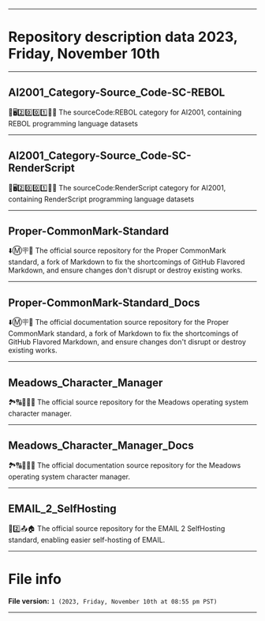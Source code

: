 
***

# Repository description data 2023, Friday, November 10th

---

## AI2001_Category-Source_Code-SC-REBOL

🧠️🖥️2️⃣️0️⃣️0️⃣️1️⃣️💾️📜️ The sourceCode:REBOL category for AI2001, containing REBOL programming language datasets

---

## AI2001_Category-Source_Code-SC-RenderScript

🧠️🖥️2️⃣️0️⃣️0️⃣️1️⃣️💾️📜️ The sourceCode:RenderScript category for AI2001, containing RenderScript programming language datasets

---

## Proper-CommonMark-Standard

⬇️Ⓜ️🪧️💾️ The official source repository for the Proper CommonMark standard, a fork of Markdown to fix the shortcomings of GitHub Flavored Markdown, and ensure changes don't disrupt or destroy existing works.

---

## Proper-CommonMark-Standard_Docs

⬇️Ⓜ️🪧️📖️ The official documentation source repository for the Proper CommonMark standard, a fork of Markdown to fix the shortcomings of GitHub Flavored Markdown, and ensure changes don't disrupt or destroy existing works.

---

## Meadows_Character_Manager

🏞️🔠️🔢️🔣️💾️ The official source repository for the Meadows operating system character manager.

---

## Meadows_Character_Manager_Docs

🏞️🔠️🔢️🔣️📖️ The official documentation source repository for the Meadows operating system character manager.

---

## EMAIL_2_SelfHosting

📧️2️⃣️📤️🏠️ The official source repository for the EMAIL 2 SelfHosting standard, enabling easier self-hosting of EMAIL.

***

# File info

**File version:** `1 (2023, Friday, November 10th at 08:55 pm PST)`

***

